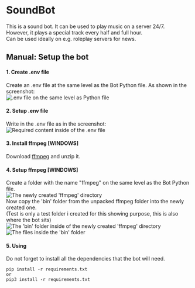 # SoundBot
This is a sound bot. It can be used to play music on a server 24/7.\
However, it plays a special track every half and full hour.\
Can be used ideally on e.g. roleplay servers for news.

## Manual: Setup the bot

#### 1. Create .env file
Create an .env file at the same level as the Bot Python file.
As shown in the screenshot:\
![.env file on the same level as Python file](https://i.imgur.com/PWJ33Pn.png)


#### 2. Setup .env file
Write in the .env file as in the screenshot:\
![Required content inside of the .env file](https://i.imgur.com/xEa26Kz.png)


#### 3. Install ffmpeg [WINDOWS]
Download [ffmpeg](https://github.com/BtbN/FFmpeg-Builds/releases/download/latest/ffmpeg-master-latest-win64-gpl.zip) and unzip it.


#### 4. Setup ffmpeg [WINDOWS]
Create a folder with the name "ffmpeg" on the same level as the Bot Python file.\
![The newly created 'ffmpeg' directory](https://i.imgur.com/rh4NBQ0.png)\
Now copy the 'bin' folder from the unpacked ffmpeg folder into the newly created one.\
(Test is only a test folder i created for this showing purpose, this is also where the bot sits)\
![The 'bin' folder inside of the newly created 'ffmpeg' directory](https://i.imgur.com/tziMw3r.png)
![The files inside the 'bin' folder](https://i.imgur.com/EXFRRSe.png)


#### 5. Using
Do not forget to install all the dependencies that the bot will need.
```
pip install -r requirements.txt
or
pip3 install -r requirements.txt
```
